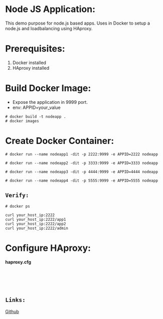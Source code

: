 # Node JS Application: </br>
This demo purpose for node.js based apps. Uses in Docker to setup a node.js and loadbalancing using HAproxy.
# Prerequisites: </br>
1. Docker installed
2. HAproxy installed

# Build Docker Image: </br>
- Expose the application in 9999 port.
- env: APPID=your_value
```
# docker build -t nodeapp .
# docker images
```
# Create Docker Container: </br> 
```
# docker run --name nodeapp1 -dit -p 2222:9999 -e APPID=2222 nodeapp
  
# docker run --name nodeapp2 -dit -p 3333:9999 -e APPID=3333 nodeapp
  
# docker run --name nodeapp3 -dit -p 4444:9999 -e APPID=4444 nodeapp
  
# docker run --name nodeapp4 -dit -p 5555:9999 -e APPID=5555 nodeapp
```

`Verify:`  
---
```
# docker ps

curl your_host_ip:2222
curl your_host_ip:2222/app1
curl your_host_ip:2222/app2
curl your_host_ip:2222/admin

```

# Configure HAproxy: </br>
__haproxy.cfg__

# </br>

`Links:`
---
[Github](https://github.com/technbd?tab=repositories)




